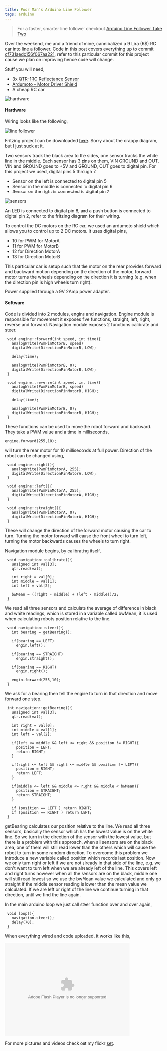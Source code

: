 ```yaml
---
title: Poor Man's Arduino Line Follower
tags: arduino
---
```


> For a faster, smarter line follower checkout [Arduino Line Follower Take Two](/2010/05/18/arduino-line-follower-take-two/)

Over the weekend, me and a friend of mine, cannibalized a 9 Lira (6$) RC
car into line a follower. Code in this post covers everything up to commit 
[cf731aedc156f067aa221](http://github.com/nakkaya/corba/tree/cf731aedc156f067aa221fc5486e4e1f8761785d),
refer to this particular commit for this project cause we plan on
improving hence code will change.

Stuff you will need,

 - 3x [QTR-1RC Reflectance Sensor](http://www.pololu.com/catalog/product/959)
 - [Ardumoto - Motor Driver Shield](http://www.sparkfun.com/commerce/product_info.php?products_id=9213)
 - A cheap RC car

![hardware](http://farm3.static.flickr.com/2628/4170781364_68408bcc0c.jpg)

#### Hardware

Wiring looks like the following,

![line follower](http://farm5.static.flickr.com/4038/4169796553_1e568d9905.jpg)

Fritzing project can be downloaded
[here](/code/arduino/line-follower/line-follower-1.fzz). Sorry about the
crappy diagram, but I just suck at it.

Two sensors track the black area to the sides, one sensor tracks the
white line in the middle. Each sensor has 3 pins on them, VIN GROUND and
OUT. VIN and GROUND goes to +5V and GROUND, OUT goes to digital pin. For
this project we used, digital pins 5 through 7.

 - Sensor on the left is connected to digital pin 5
 - Sensor in the middle is connected to digital pin 6
 - Sensor on the right is connected to digital pin 7

![sensors](http://farm3.static.flickr.com/2647/4170781644_49f959c24d.jpg)

An LED is connected to digital pin 8, and a push button is connected to
digital pin 2, refer to the fritzing diagram for their wiring.

To control the DC motors on the RC car, we used an ardumoto shield which
allows you to control up to 2 DC motors. It uses digital pins,

 - 10 for PWM for MotorA
 - 11 for PWM for MotorB
 - 12 for Direction MotorA
 - 13 for Direction MotorB

This particular car is setup such that the motor on the rear provides
forward and backward motion depending on the direction of the motor,
forward motor turns the wheels depending on the direction it is turning
(e.g. when the direction pin is high wheels turn right).

Power supplied through a 9V 2Amp power adapter.

#### Software

Code is divided into 2 modules, engine and navigation. Engine module
is responsible for movement it exposes five functions, straight, left,
right, reverse and forward. Navigation module exposes 2 functions
calibrate and steer.

     void engine::forward(int speed, int time){
       analogWrite(PwmPinMotorB, speed);
       digitalWrite(DirectionPinMotorB, LOW);

       delay(time);

       analogWrite(PwmPinMotorB, 0);
       digitalWrite(DirectionPinMotorB, LOW);
     }

     void engine::reverse(int speed, int time){
       analogWrite(PwmPinMotorB, speed);
       digitalWrite(DirectionPinMotorB, HIGH);

       delay(time);

       analogWrite(PwmPinMotorB, 0);
       digitalWrite(DirectionPinMotorB, HIGH);
     }

These functions can be used to move the robot forward and backward. They
take a PWM value and a time in milliseconds,

    engine.forward(255,10);

will turn the rear motor for 10 milliseconds at full power. Direction of
the robot can be changed using,

     void engine::right(){
       analogWrite(PwmPinMotorA, 255);
       digitalWrite(DirectionPinMotorA, LOW);
     }

     void engine::left(){
       analogWrite(PwmPinMotorA, 255);
       digitalWrite(DirectionPinMotorA, HIGH);
     }

     void engine::straight(){
       analogWrite(PwmPinMotorA, 0);
       digitalWrite(DirectionPinMotorA, HIGH);
     }

These will change the direction of the forward motor causing the car to
turn. Turning the motor forward will cause the front wheel to turn left,
turning the motor backwards causes the wheels to turn right.

Navigation module begins, by calibrating itself,

     void navigation::calibrate(){
       unsigned int val[3];
       qtr.read(val);
  
       int right = val[0];
       int middle = val[1];
       int left = val[2];

       bwMean = ((right - middle) + (left - middle))/2;
     }

We read all three sensors and calculate the average of difference in
black and white readings, which is stored in a variable called bwMean,
it is used when calculating robots position relative to the line.

     void navigation::steer(){
       int bearing = getBearing();

       if(bearing == LEFT)
         engin.left();

       if(bearing == STRAIGHT)
         engin.straight();

       if(bearing == RIGHT)
         engin.right();

       engin.forward(255,10);
     }

We ask for a bearing then tell the engine to turn in that direction and
move forward one step.

     int navigation::getBearing(){
       unsigned int val[3];
       qtr.read(val);

       int right = val[0];
       int middle = val[1];
       int left = val[2];

       if(left <= middle && left <= right && position != RIGHT){
         position = LEFT;
         return RIGHT;
       }

       if(right <= left && right <= middle && position != LEFT){
         position = RIGHT;
         return LEFT;
       }

       if(middle <= left && middle <= right && middle < bwMean){
         position = STRAIGHT;
         return STRAIGHT;
       }

       if (position == LEFT ) return RIGHT;
       if (position == RIGHT ) return LEFT;
     }

getBearing calculates our position relative to the line. We read all
three sensors, basically the sensor which has the lowest value is on the
white line. So we turn in the direction of the sensor with the lowest
value, but there is a problem with this approach, when all sensors are
on the black area, one of them will still read lower than the others
which will cause the robot to turn in some random direction. To overcome
this problem we introduce a new variable called position which records
last position. Now we only turn right or left if we are not already in
that side of the line, e.g. we don't want to turn left when we are
already left of the line. This covers left and right turns however when
all the sensors are on the black, middle one will still read lowest so
we use the bwMean value we calculated and only go straight if the middle
sensor reading is lower than the mean value we calculated. If we are
left or right of the line we continue turning in that direction, until
we find the line again.

In the main arduino loop we just call steer function over and over again,

     void loop(){
       navigation.steer();
       delay(70);
     }

When everything wired and code uploaded, it works like this,

<object type="application/x-shockwave-flash" width="400" height="300" data="http://www.flickr.com/apps/video/stewart.swf?v=71377" classid="clsid:D27CDB6E-AE6D-11cf-96B8-444553540000"> <param name="flashvars" value="intl_lang=en-us&photo_secret=86bc46b5b9&photo_id=4163125335"></param> <param name="movie" value="http://www.flickr.com/apps/video/stewart.swf?v=71377"></param> <param name="bgcolor" value="#000000"></param> <param name="allowFullScreen" value="true"></param><embed type="application/x-shockwave-flash" src="http://www.flickr.com/apps/video/stewart.swf?v=71377" bgcolor="#000000" allowfullscreen="true" flashvars="intl_lang=en-us&photo_secret=86bc46b5b9&photo_id=4163125335" height="300" width="400"></embed></object>

For more pictures and videos check out my flickr
[set](http://www.flickr.com/photos/nakkaya/sets/72157622790593009/).
